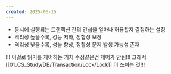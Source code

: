 ```yaml
---
created: 2025-06-15
---
```

- 동시에 실행되는 트랜잭션 간의 간섭을 얼마나 허용할지 결정하는 설정
- 격리성 높을수록, 성능 저하, 정합성 보장
- 격리성 낮을수록, 성늘 향상, 정합성 문제 발생 가능성 존재

!!! 이걸로 읽기를 제어하는 거지 수정같은건 제어가 안됨!!! 그래서 [[01_CS_Study/DB/Transaction/Lock/Lock]] 이 쓰이는 것!!!